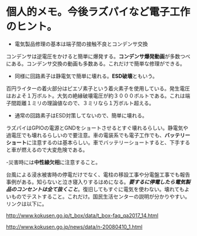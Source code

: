 # 個人的メモ。今後ラズパイなど電子工作のヒント。

- 電気製品修理の基本は端子間の接触不良とコンデンサ交換

コンデンサは逆電圧をかけると簡単に爆発する。**コンデンサ爆発動画**が多数つべにある。コンデンサ交換の動画も多数ある。これだけで簡単な修理ができる。

- 同様に回路素子は静電気で簡単に壊れる。**ESD破壊**ともいう。

百円ライターの着火部分はピエゾ素子という着火素子を使用している。発生電圧はおよそ１万ボルト。大気の絶縁破壊電圧が約３０００ボルトである。これは端子間距離１ミリの理論値なので、３ミリなら１万ボルト超える。

- 通常の回路素子はESD対策してないので、簡単に壊れる。

ラズパイはGPIOの電源とGNDをショートさせるとすぐ壊れるらしい。静電気や過電圧でも壊れるらしいので要注意。車の電装系でも電子工作でも、**バッテリーショート**に注意するのは基本らしい。車でバッテリーショートすると、下手すると車が燃えるので大変危険である。

-災害時には**中性線欠相**に注意すること。

台風による浸水被害時の停電だけでなく、電柱の移設工事や分電盤工事でも報告事例がある。知らないと泣き寝入りするはめになる。***要するに停電したら電気製品のコンセントは全て抜くこと***。復旧してもすぐに電気を使わない。壊れてもよいものでテストすること。これだけ。国民生活センターの説明が分かりやすい。リンクは以下に。


<http://www.kokusen.go.jp/t_box/data/t_box-faq_qa2017_14.html>

<http://www.kokusen.go.jp/news/data/n-20080410_1.html>
